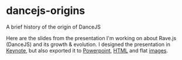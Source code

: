 # dancejs-origins
A brief history of the origin of DanceJS



Here are the slides from the presentation I'm working on about Rave.js (DanceJS) and its growth & evolution. I designed the presentation in [Keynote](DanceJS-Origins.key), but also exported it to [Powerpoint](DanceJS-Origins.ppsx), [HTML](DanceJS-Origins-HTML/) and flat [images](DanceJS-Origins/).

